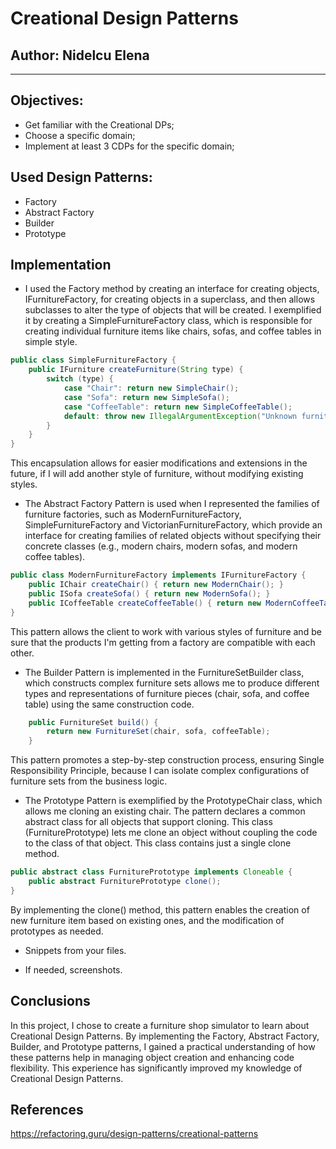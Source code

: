 # Creational Design Patterns


## Author: Nidelcu Elena

----

## Objectives:

* Get familiar with the Creational DPs;
* Choose a specific domain;
* Implement at least 3 CDPs for the specific domain;


## Used Design Patterns:

* Factory
* Abstract Factory
* Builder
* Prototype


## Implementation

* I used the Factory method by creating an interface for creating objects, IFurnitureFactory, for creating objects in a superclass, and then allows subclasses to alter the type of objects that will be created. I exemplified it by creating a SimpleFurnitureFactory class, which is responsible for creating individual furniture items like chairs, sofas, and coffee tables in simple style. 
```java
public class SimpleFurnitureFactory {
    public IFurniture createFurniture(String type) {
        switch (type) {
            case "Chair": return new SimpleChair();
            case "Sofa": return new SimpleSofa();
            case "CoffeeTable": return new SimpleCoffeeTable();
            default: throw new IllegalArgumentException("Unknown furniture type.");
        }
    }
}
```
This encapsulation allows for easier modifications and extensions in the future, if I will add another style of furniture, without modifying existing styles.
* The Abstract Factory Pattern is used when I represented the families of furniture factories, such as ModernFurnitureFactory, SimpleFurnitureFactory and VictorianFurnitureFactory, which provide an interface for creating families of related objects without specifying their concrete classes (e.g., modern chairs, modern sofas, and modern coffee tables). 
```java
public class ModernFurnitureFactory implements IFurnitureFactory {
    public IChair createChair() { return new ModernChair(); }
    public ISofa createSofa() { return new ModernSofa(); }
    public ICoffeeTable createCoffeeTable() { return new ModernCoffeeTable(); }
}
```
This pattern allows the client to work with various styles of furniture and be sure that the products I'm getting from a factory are compatible with each other.
* The Builder Pattern is implemented in the FurnitureSetBuilder class, which constructs complex furniture sets allows me to produce different types and representations of furniture pieces (chair, sofa, and coffee table) using the same construction code.
```java
    public FurnitureSet build() {
        return new FurnitureSet(chair, sofa, coffeeTable);
    }

```
This pattern promotes a step-by-step construction process, ensuring Single Responsibility Principle, because I can isolate complex configurations of furniture sets from the business logic.
* The Prototype Pattern is exemplified by the PrototypeChair class, which allows me cloning an existing chair. The pattern declares a common abstract class for all objects that support cloning. This class (FurniturePrototype) lets me clone an object without coupling the code to the class of that object. This class contains just a single clone method. 
```java
public abstract class FurniturePrototype implements Cloneable {
    public abstract FurniturePrototype clone();
}

```
By implementing the clone() method, this pattern enables the creation of new furniture item based on existing ones, and the modification of prototypes as needed.


* Snippets from your files.




* If needed, screenshots.


## Conclusions
In this project, I chose to create a furniture shop simulator to learn about Creational Design Patterns. By implementing the Factory, Abstract Factory, Builder, and Prototype patterns, I gained a practical understanding of how these patterns help in managing object creation and enhancing code flexibility. This experience has significantly improved my knowledge of Creational Design Patterns.

## References
https://refactoring.guru/design-patterns/creational-patterns
